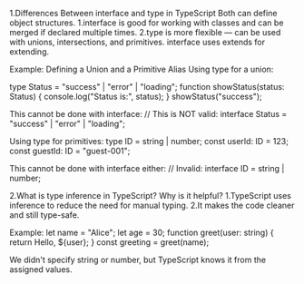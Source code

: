 1.Differences Between interface and type in TypeScript Both can define object structures. 
      1.interface is good for working with classes and can be merged if declared multiple times. 
      2.type is more flexible — can be used with unions, intersections, and primitives. interface uses extends for extending.

Example: Defining a Union and a Primitive Alias Using type for a union: 

type Status = "success" | "error" | "loading";
function showStatus(status: Status) 
{ 
console.log("Status is:", status); 
}
showStatus("success");

This cannot be done with interface: 
// This is NOT valid: 
interface Status = "success" | "error" | "loading";

Using type for primitives: 
type ID = string | number;
const userId: ID = 123; 
const guestId: ID = "guest-001";

This cannot be done with interface either: 
// Invalid: 
interface ID = string | number;

2.What is type inference in TypeScript? Why is it helpful? 
1.TypeScript uses inference to reduce the need for manual typing. 
2.It makes the code cleaner and still type-safe.

Example: let name = "Alice";
let age = 30;
function greet(user: string) { return Hello, ${user}; }
const greeting = greet(name);

We didn't specify string or number, but TypeScript knows it from the assigned values.
